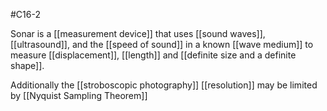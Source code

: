 #C16-2 

Sonar is a [[measurement device]] that uses [[sound waves]], [[ultrasound]], and the [[speed of sound]] in a known [[wave medium]] to measure [[displacement]], [[length]] and [[definite size and a definite shape]].

Additionally the [[stroboscopic photography]] [[resolution]] may be limited by [[Nyquist Sampling Theorem]]